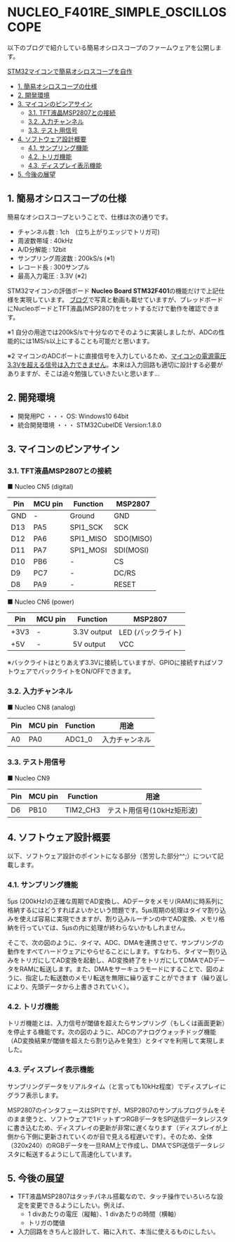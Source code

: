 # NUCLEO_F401RE_SIMPLE_OSCILLOSCOPE

以下のブログで紹介している簡易オシロスコープのファームウェアを公開します。

[STM32マイコンで簡易オシロスコープを自作](https://mzmlab.hatenablog.com/entry/stm32-oscilloscope)


- [1. 簡易オシロスコープの仕様](#1-簡易オシロスコープの仕様)
- [2. 開発環境](#2-開発環境)
- [3. マイコンのピンアサイン](#3-マイコンのピンアサイン)
  - [3.1. TFT液晶MSP2807との接続](#31-tft液晶msp2807との接続)
  - [3.2. 入力チャンネル](#32-入力チャンネル)
  - [3.3. テスト用信号](#33-テスト用信号)
- [4. ソフトウェア設計概要](#4-ソフトウェア設計概要)
  - [4.1. サンプリング機能](#41-サンプリング機能)
  - [4.2. トリガ機能](#42-トリガ機能)
  - [4.3. ディスプレイ表示機能](#43-ディスプレイ表示機能)
- [5. 今後の展望](#5-今後の展望)


## 1. 簡易オシロスコープの仕様

簡易なオシロスコープということで、仕様は次の通りです。

* チャンネル数 : 1ch　(立ち上がりエッジでトリガ可)
* 周波数帯域 : 40kHz
* A/D分解能 : 12bit
* サンプリング周波数 : 200kS/s (※1)
* レコード長 : 300サンプル
* 最高入力電圧 : 3.3V (※2)

STM32マイコンの評価ボード **Nucleo Board STM32F401**の機能だけで上記仕様を実現しています。
[ブログ](https://mzmlab.hatenablog.com/entry/stm32-oscilloscope)で写真と動画も載せていますが、ブレッドボードにNucleoボードとTFT液晶(MSP2807)をセットするだけで動作を確認できます。  

※1 自分の用途では200kS/sで十分なのでそのように実装しましたが、ADCの性能的には1MS/s以上にすることも可能だと思います。

※2 マイコンのADCポートに直接信号を入力しているため、<u>マイコンの電源電圧3.3Vを超える信号は入力できません</u>。本来は入力回路も適切に設計する必要がありますが、そこは追々勉強していきたいと思います...


## 2. 開発環境
* 開発用PC ・・・ OS: Windows10 64bit
* 統合開発環境 ・・・ STM32CubeIDE Version:1.8.0

## 3. マイコンのピンアサイン

### 3.1. TFT液晶MSP2807との接続

■ Nucleo CN5 (digital)

|Pin|MCU pin|Function|MSP2807|
|---|---|---|---|
|GND|-|Ground|GND|
|D13|PA5|SPI1_SCK|SCK|
|D12|PA6|SPI1_MISO|SDO(MISO)|
|D11|PA7|SPI1_MOSI|SDI(MOSI)|
|D10|PB6|-|CS|
|D9|PC7|-|DC/RS|
|D8|PA9|-|RESET|


■ Nucleo CN6 (power)

|Pin|MCU pin|Function|MSP2807|
|---|---|---|---|
|+3V3|-|3.3V output|LED (バックライト)|
|+5V|-|5V output|VCC|

※バックライトはとりあえず3.3Vに接続していますが、GPIOに接続すればソフトウェアでバックライトをON/OFFできます。  

### 3.2. 入力チャンネル

■ Nucleo CN8 (analog)  

|Pin|MCU pin|Function|用途|
|---|---|---|---|
|A0|PA0|ADC1_0|入力チャンネル|

### 3.3. テスト用信号

■ Nucleo CN9

|Pin|MCU pin|Function|用途|
|---|---|---|---|
|D6|PB10|TIM2_CH3|テスト用信号(10kHz矩形波)|


## 4. ソフトウェア設計概要

以下、ソフトウェア設計のポイントになる部分（苦労した部分^^;）について記載します。

### 4.1. サンプリング機能
5μs (200kHz)の正確な周期でAD変換し、ADデータをメモリ(RAM)に時系列に格納するにはどうすればよいかという問題です。5μs周期の処理はタイマ割り込みを使えば容易に実現できますが、割り込みルーチンの中でAD変換、メモリ格納を行っていては、5μsの内に処理が終わらないかもしれません。

そこで、次の図のように、タイマ、ADC、DMAを連携させて、サンプリングの動作をすべてハードウェアにやらせることにします。すなわち、タイマー割り込みをトリガにしてAD変換を起動し、AD変換終了をトリガにしてDMAでADデータをRAMに転送します。また、DMAをサーキュラモードにすることで、図のように、指定した転送数のメモリ転送を無限に繰り返すことができます（繰り返しにより、先頭データから上書きされていく）。


### 4.2. トリガ機能
トリガ機能とは、入力信号が閾値を超えたらサンプリング（もしくは画面更新）を停止する機能です。次の図のように、ADCのアナログウォッチドッグ機能（AD変換結果が閾値を超えたら割り込みを発生）とタイマを利用して実現しました。



### 4.3. ディスプレイ表示機能
サンプリングデータをリアルタイム（と言っても10kHz程度）でディスプレイにグラフ表示します。

MSP2807のインタフェースはSPIですが、MSP2807のサンプルプログラムをそのまま使うと、ソフトウェアで1ドットずつRGBデータをSPI送信データレジスタに書き込むため、ディスプレイの更新が非常に遅くなります（ディスプレイが上側から下側に更新されていくのが目で見える程遅いです）。そのため、全体（320x240）のRGBデータを一旦RAM上で作成し、DMAでSPI送信データレジスタに転送するようにして高速化しています。


## 5. 今後の展望
* TFT液晶MSP2807はタッチパネル搭載なので、タッチ操作でいろいろな設定を変更できるようにしたい。例えば、  
  * 1 divあたりの電圧（縦軸）、1 divあたりの時間（横軸）
  * トリガの閾値
* 入力回路をきちんと設計して、箱に入れて、本当に使えるものにしたい。
